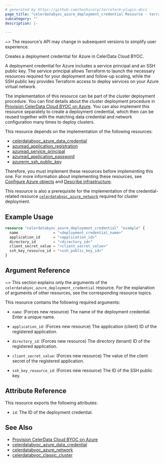```yaml
---
# generated by https://github.com/hashicorp/terraform-plugin-docs
page_title: "celerdatabyoc_azure_deployment_credential Resource - terraform-provider-celerdatabyoc"
subcategory: ""
description: |-
  
---
```


~> The resource's API may change in subsequent versions to simplify user experience.

Creates a deployment credential for Azure in CelerData Cloud BYOC.

A deployment credential for Azure includes a service principal and an SSH public key. The service principal allows Terraform to launch the necessary resources required for your deployment and follow-up scaling, while the SSH public key provides Terraform access to deploy services on your Azure virtual network.

The implementation of this resource can be part of the cluster deployment procedure. You can find details about the cluster deployment procedure in [Provision CelerData Cloud BYOC on Azure](../guides/azure_deployment_guide.md). You can also implement this resource separately to create a deployment credential, which then can be reused together with the matching data credential and network configuration many times to deploy clusters.

This resource depends on the implementation of the following resources:

- [celerdatabyoc_azure_data_credential](../resources/azure_data_credential.md)
- [azuread_application_registration](https://registry.terraform.io/providers/hashicorp/azuread/latest/docs/resources/application_registration)
- [azuread_service_principal](https://registry.terraform.io/providers/hashicorp/azuread/latest/docs/resources/service_principal)
- [azuread_application_password](https://registry.terraform.io/providers/hashicorp/azuread/latest/docs/resources/application_password)
- [azurerm_ssh_public_key](https://registry.terraform.io/providers/hashicorp/azurerm/latest/docs/resources/ssh_public_key)

Therefore, you must implement these resources before implementing this one. For more information about implementing these resources, see [Configure Azure objects](../guides/azure_deployment_guide.md#configure-azure-objects) and [Describe infrastructure](../guides/azure_deployment_guide.md#describe-infrastructure).

This resource is also a prerequisite for the implementation of the credential-related resource [`celerdatabyoc_azure_network`](../resources/azure_network.md) required for cluster deployment.

## Example Usage

```terraform
resource "celerdatabyoc_azure_deployment_credential" "example" {
  name                = "<deployment_credential_name>"
  application_id      = "<application_id>"
  directory_id        = "<directory_id>"
  client_secret_value = "<client_secret_value>"
  ssh_key_resource_id = "<ssh_public_key_id>"
}
```

## Argument Reference

~> This section explains only the arguments of the `celerdatabyoc_azure_deployment_credential` resource. For the explanation of arguments of other resources, see the corresponding resource topics.

This resource contains the following required arguments:

- `name`: (Forces new resource) The name of the deployment credential. Enter a unique name.

- `application_id`: (Forces new resource) The application (client) ID of the registered application.

- `directory_id`: (Forces new resource) The directory (tenant) ID of the registered application.

- `client_secret_value`: (Forces new resource) The value of the client secret of the registered application.

- `ssh_key_resource_id`: (Forces new resource) The ID of the SSH public key.

## Attribute Reference

This resource exports the following attributes:

- `id`: The ID of the deployment credential.

## See Also

- [Provision CelerData Cloud BYOC on Azure](../guides/azure_deployment_guide.md)
- [celerdatabyoc_azure_data_credential](../resources/azure_data_credential.md)
- [celerdatabyoc_azure_network](../resources/azure_network.md)
- [celerdatabyoc_classic_cluster](../resources/classic_cluster.md)

